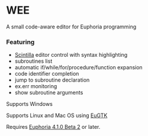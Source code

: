 # WEE
A small code-aware editor for Euphoria programming

### Featuring
* [Scintilla](http://www.scintilla.org/) editor control with syntax highlighting
* subroutines list
* automatic if/while/for/procedure/function expansion
* code identifier completion
* jump to subroutine declaration
* ex.err monitoring
* show subroutine arguments

Supports Windows

Supports Linux and Mac OS using [EuGTK](https://sites.google.com/site/euphoriagtk/Home)

Requires [Euphoria 4.1.0 Beta 2](http://openeuphoria.org/wiki/view/DownloadEuphoria.wc) or later.
